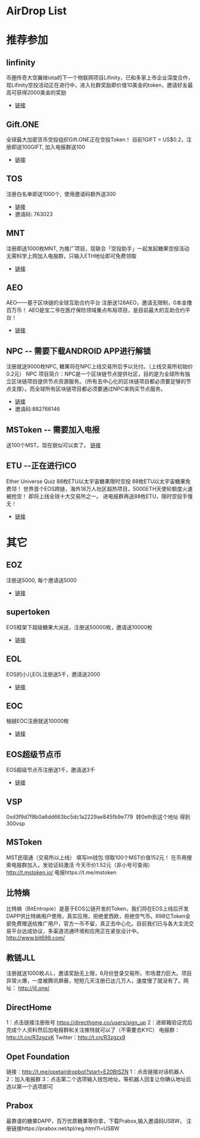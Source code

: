 # AirDrop List

# 推荐参加
## linfinity
币圈传奇大空翼继iota的下一个物联网项目Lifinity，已和多家上市企业深度合作，现Lifinity空投活动正在进行中，进入社群奖励即价值10美金的token，邀请好友最高可获得2000美金的奖励
* [链接](https://candy.linfinity.io/profile/869f82d78a640856fe502668ff3fc1ca)

## Gift.ONE
全球最大加密货币空投组织Gift.ONE正在空投Token！
目前1GIFT = US$0.2，注册即送100GIFT, 加入电报群送100
* [链接](https://gift.one/i/eEUspE)

## TOS
注册白名单即送1000个,  使用邀请码额外送300
* [链接](https://tos.link)
* 邀请码: 763023

## MNT
注册即送1000枚MNT, 为推广项目，现联合「空投助手」一起发起糖果空投活动
无需科学上网加入电报群，只输入ETH地址即可免费领取
* [链接](https://token.air-drop.top/?invite=ev52jdmh&coin=mnt)

## AEO
AEO——基于区块链的全球互助合约平台
注册送128AEO，邀请无限制，0本金撸百万币！
AEO是宝二爷在医疗保险领域重点布局项目，是目前最大的互助合约平台！
* [链接](https://candy.air-drop.top/?invite=hrziozal&coin=aeo)

## NPC -- 需要下载ANDROID APP进行解锁
注册就送9000枚NPC, 糖果将在NPC上线交易所后予以兑付。（上线交易所初始价0.2元）
NPC 项目简介：NPC是一个区块链节点提供社区，目的是为全球所有独立区块链项目提供节点资源服务。（所有去中心化的区块链项目都必须要足够的节点支撑）。而全球所有区块链项目都必须要通过NPC来购买节点服务。
* [链接](1aau.com/i/882766146 ) 
* 邀请码:882766146

## MSToken -- 需要加入电报
送100个MST。现在貌似可以卖了。
[链接](http://t.mstoken.io/?code=TIN9E0QB8C)

## ETU --正在进行ICO
Ether Universe Quiz 88枚ETU以太宇宙糖果限时空投
88枚ETU以太宇宙糖果免费领！
世界首个EOS跨链，海外18万人社区超热项目，5000ETH天使轮额度火速被抢空！
即将上线全球十大交易所之一。
进电报群再送88枚ETU，限时空投手慢无！
* [链接](https://etu.link/p/c7b38975.html)




# 其它
## EOZ
注册送5000, 每个邀请送5000
* [链接](http://eoz.one/i/2602677)

## supertoken
EOS框架下超级糖果大派送，注册送50000枚，邀请送10000枚
* [链接](http://supertoken100.com/i/220372)

## EOL
EOS的小儿EOL注册送5千，邀请送2000
* [链接](http://eoslian.cn/?_i=MTQ4NzE4)

## EOC
柚链EOC注册就送10000枚
* [链接](xiguacs.cn/L/index/c/385251)

## EOS超级节点币
EOS超级节点币注册送1千，邀请送3千
* [链接](http://bit59.com/i/236679)

## VSP
0xd3f9d7f8b0a6dd663bc5dc1a2229ae845fb9e779  转0eth到这个地址 得到300vsp 

## MSToken
MST民宿通（交易所以上线）
填写im钱包.领取100个MST价值152元！
在币用搜索电报群加入，发验证码激活
今天币价1.52元（非小号可查询）
http://t.mstoken.io/
电报https://t.me/mstoken

## 比特熵
比特熵（BitEntropie）是基于EOS公链开发的Token，我们将在EOS上线后开发DAPP供比特熵用户使用，真实应用，拒绝爱西欧，拒绝空气币。698亿Token全部免费赠送给推广用户，官方一币不留，真正去中心化。目前我们已与各大主流交易平台达成协议，多渠道流通环境和应用正在紧张设计中。
http://www.bit698.com/

##  教链JLL
注册就送1000枚JLL，邀请奖励无上限，6月份登录交易所，市场潜力巨大。项目异常火爆，一度被腾讯屏蔽，短短几天注册已达几万人，速度慢了就没有了。网址： http://jll.one/

##  DirectHome
1：点击链接注册账号
https://directhome.co/users/sign_up
2：进邮箱验证完后完成个人资料然后加电报群和关注推特就可以了（不需要去KYC）
电报群：http://t.cn/R3zgzxK
Twitter：http://t.cn/R3zgzx9 

## Opet Foundation
链接：http://t.me/opetairdropbot?start=E20BtSZN
1：点击链接对话机器人
2：加入电报群
3：点击第二个选项输入钱包地址，等机器人回复让你确认地址后选以第一个选项即可

## Prabox
最靠谱的糖果DAPP，百万优质糖果等你拿，下载Prabox,输入邀请码USBW，
注册链接https://prabox.net/tpl/reg.html?i=USBW
